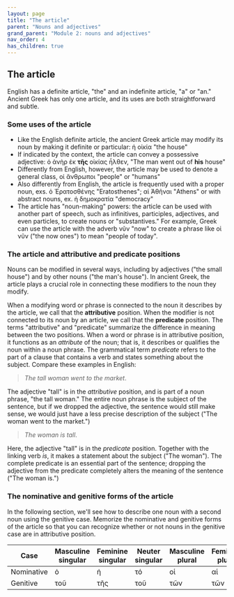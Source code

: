 ```yaml
---
layout: page
title: "The article"
parent: "Nouns and adjectives"
grand_parent: "Module 2: nouns and adjectives"
nav_order: 4
has_children: true
---
```



## The article 

English has a definite article, "the" and an indefinite article, "a" or "an." Ancient Greek has only one article, and its uses are both straightforward and subtle.


### Some uses of the article

- Like the English definite article, the ancient Greek article may modify its noun by making it definite or particular: ἡ οἰκία "the house"
- If indicated by the context, the article can convey a possessive adjective: ὁ ἀνὴρ ἐκ **τῆς** οἰκίας ἦλθεν, "The man went out of **his** house" 
- Differently from English, however, the article may be used to denote a general class, οἱ ἄνθρωποι "people" or "humans" 
- Also differently from English, the article is frequently used with a proper noun, exs. ὁ Ἐρατοσθένης  "Eratosthenes"; αἱ Ἀθῆναι "Athens" or with abstract nouns, ex. ἡ δημοκρατία "democracy"
- The article has "noun-making" powers: the article can be used with another part of speech, such as infinitives, participles, adjectives, and even particles, to create nouns or "substantives." For example, Greek can use the article with the adverb νῦν "now" to create a phrase like οἱ νῦν ("the now ones") to mean "people of today".



### The article and attributive and predicate positions

Nouns can be modified in several ways, including by adjectives ("the small house") and by other nouns ("the man's house"). In ancient Greek, the article plays a crucial role in connecting these modifiers to the noun they modify.

When a modifying word or phrase is connected to the noun it describes by the article, we call that the **attributive** position.  When the modifier is not connected to its noun by an article, we call that the **predicate** position. The terms "attributive" and "predicate" summarize the difference in meaning between the two positions.  When a word or phrase is in attributive position, it functions as an *attribute* of the noun; that is, it describes or qualifies the noun within a noun phrase. The grammatical term *predicate* refers to the part of a clause that contains a verb and states something about the subject.  Compare these examples in English:

> *The tall woman went to the market*. 

The adjective "tall" is in the *attributive* position, and is part of a noun phrase, "the tall woman." The entire noun phrase is the subject of the sentence, but if we dropped the adjective, the sentence would still make sense, we would just have a less precise description of the subject ("The woman went to the market.")

> *The woman is tall*. 

Here, the adjective "tall" is in the *predicate* position. Together with the linking verb *is*, it makes a statement about the subject ("The woman").  The complete predicate is an essential part of the sentence;  dropping the adjective from the predicate completely alters the meaning of the sentence ("The woman is.")

### The nominative and genitive forms of the article

In the following section, we'll see how to describe one noun with a second noun using the genitive case.  Memorize the nominative and genitive forms of the article so that you can recognize whether or not nouns in the genitive case are in attributive position.

|   Case  | Masculine singular| Feminine singular | Neuter singular | Masculine plural| Feminine plural | Neuter plural|
| --- | --- | --- | --- | --- | --- | --- |
| Nominative | ὁ | ἡ | τό | οἱ | αἱ | τά |
| Genitive | τοῦ | τῆς | τοῦ | τῶν | τῶν | τῶν |